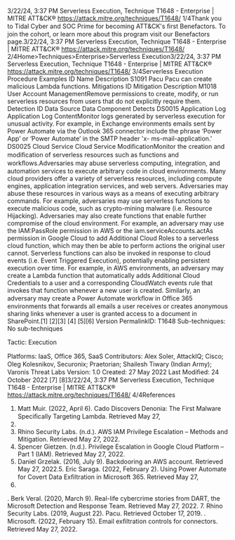 3/22/24, 3:37 PM Serverless Execution, Technique T1648 - Enterprise | MITRE ATT&CK®
https://attack.mitre.org/techniques/T1648/ 1/4Thank you to Tidal Cyber and SOC Prime for becoming ATT&CK's ﬁrst Benefactors. To join the cohort, or learn more about this program visit our
Benefactors page.3/22/24, 3:37 PM Serverless Execution, Technique T1648 - Enterprise | MITRE ATT&CK®
https://attack.mitre.org/techniques/T1648/ 2/4Home>Techniques>Enterprise>Serverless Execution3/22/24, 3:37 PM Serverless Execution, Technique T1648 - Enterprise | MITRE ATT&CK®
https://attack.mitre.org/techniques/T1648/ 3/4Serverless Execution
Procedure Examples
ID Name Description
S1091 Pacu Pacu can create malicious Lambda functions.
Mitigations
ID Mitigation Description
M1018 User Account
ManagementRemove permissions to create, modify, or run serverless resources from users that do not
explicitly require them.
Detection
ID Data Source Data Component Detects
DS0015 Application Log Application Log
ContentMonitor logs generated by serverless execution for unusual activity. For example, in
Exchange environments emails sent by Power Automate via the Outlook 365
connector include the phrase ‘Power App’ or ‘Power Automate’ in the SMTP header 'x-
ms-mail-application.'
DS0025 Cloud Service Cloud Service
ModiﬁcationMonitor the creation and modiﬁcation of serverless resources such as functions and
workﬂows.Adversaries may abuse serverless computing, integration, and automation services to execute arbitrary code in cloud environments. Many
cloud providers offer a variety of serverless resources, including compute engines, application integration services, and web servers.
Adversaries may abuse these resources in various ways as a means of executing arbitrary commands. For example, adversaries may use
serverless functions to execute malicious code, such as crypto-mining malware (i.e. Resource Hijacking). Adversaries may also create
functions that enable further compromise of the cloud environment. For example, an adversary may use the IAM:PassRole permission in
AWS or the iam.serviceAccounts.actAs permission in Google Cloud to add Additional Cloud Roles to a serverless cloud function, which
may then be able to perform actions the original user cannot.
Serverless functions can also be invoked in response to cloud events (i.e. Event Triggered Execution), potentially enabling persistent
execution over time. For example, in AWS environments, an adversary may create a Lambda function that automatically adds Additional
Cloud Credentials to a user and a corresponding CloudWatch events rule that invokes that function whenever a new user is created.
Similarly, an adversary may create a Power Automate workﬂow in Oﬃce 365 environments that forwards all emails a user receives or creates
anonymous sharing links whenever a user is granted access to a document in SharePoint.[1]
[2][3]
[4]
[5][6]
Version PermalinkID: T1648
Sub-techniques:  No sub-techniques

Tactic: Execution

Platforms: IaaS, Oﬃce 365, SaaS
Contributors: Alex Soler, AttackIQ; Cisco; Oleg Kolesnikov, Securonix; Praetorian; Shailesh Tiwary (Indian Army); Varonis Threat Labs
Version: 1.0
Created: 27 May 2022
Last Modiﬁed: 24 October 2022
[7]
[8]3/22/24, 3:37 PM Serverless Execution, Technique T1648 - Enterprise | MITRE ATT&CK®
https://attack.mitre.org/techniques/T1648/ 4/4References
1. Matt Muir. (2022, April 6). Cado Discovers Denonia: The First
Malware Speciﬁcally Targeting Lambda. Retrieved May 27,
2022.
2. Rhino Security Labs. (n.d.). AWS IAM Privilege Escalation –
Methods and Mitigation. Retrieved May 27, 2022.
3. Spencer Gietzen. (n.d.). Privilege Escalation in Google Cloud
Platform – Part 1 (IAM). Retrieved May 27, 2022.
4. Daniel Grzelak. (2016, July 9). Backdooring an AWS account.
Retrieved May 27, 2022.5. Eric Saraga. (2022, February 2). Using Power Automate for
Covert Data Exﬁltration in Microsoft 365. Retrieved May 27,
2022.
. Berk Veral. (2020, March 9). Real-life cybercrime stories from
DART, the Microsoft Detection and Response Team. Retrieved
May 27, 2022.
7. Rhino Security Labs. (2019, August 22). Pacu. Retrieved
October 17, 2019.
. Microsoft. (2022, February 15). Email exﬁltration controls for
connectors. Retrieved May 27, 2022.